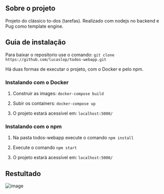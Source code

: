 ## Sobre o projeto
Projeto do clássico to-dos (tarefas). Realizado com nodejs no backend e Pug como template engine.

## Guia de instalação

Para baixar o repositorio use o comando: `git clone https://github.com/lucaslop/todos-webapp.git`

Há duas formas de executar o projeto, com o Docker e pelo npm.

### Instalando com o Docker

1. Construir as images: `docker-compose build`

2. Subir os containers: `docker-compose up`

3. O projeto estará acessível em: `localhost:5000/`

### Instalando com o npm

1. Na pasta todos-webapp execute o comando `npm install`

2. Execute o comando  `npm start`

3. O projeto estará acessível em: `localhost:5000/`


## Restultado


![image](https://user-images.githubusercontent.com/38164895/71326467-ee231080-24d9-11ea-85c7-68bd30108dda.png)

